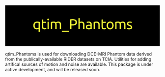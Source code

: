![Alt text](./package_resources/logos/qtim_Phantoms.PNG?raw=true "qtim_Phantoms")

qtim_Phantoms is used for downloading DCE-MRI Phantom data derived from the publically-available RIDER datasets on TCIA. Utilities for adding artifical sources of motion and noise are available. This package is under active development, and will be released soon.